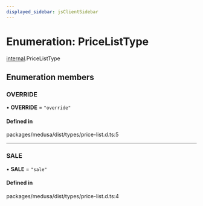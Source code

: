 ```yaml
---
displayed_sidebar: jsClientSidebar
---
```


# Enumeration: PriceListType

[internal](../modules/internal.md).PriceListType

## Enumeration members

### OVERRIDE

• **OVERRIDE** = `"override"`

#### Defined in

packages/medusa/dist/types/price-list.d.ts:5

___

### SALE

• **SALE** = `"sale"`

#### Defined in

packages/medusa/dist/types/price-list.d.ts:4
